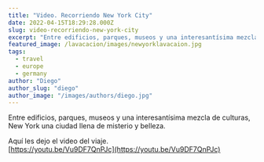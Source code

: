 ```yaml
---
title: "Video. Recorriendo New York City"
date: 2022-04-15T18:29:28.000Z
slug: video-recorriendo-new-york-city
excerpt: "Entre edificios, parques, museos y una interesantísima mezcla de culturas, New York una ciudad llena de misterio y belleza. Aquí les dejo el video del viaje. h..."
featured_image: /lavacacion/images/newyorklavacaion.jpg
tags:
  - travel
  - europe
  - germany
author: "Diego"
author_slug: "diego"
author_image: "/images/authors/diego.jpg"
---
```


Entre edificios, parques, museos y una interesantísima mezcla de culturas, New York una ciudad llena de misterio y belleza.  
  
Aquí les dejo el video del viaje.  
[https://youtu.be/Vu9DF7QnPJc](https://youtu.be/Vu9DF7QnPJc)